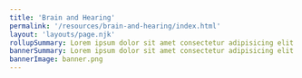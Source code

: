 ```yaml
---
title: 'Brain and Hearing'
permalink: '/resources/brain-and-hearing/index.html'
layout: 'layouts/page.njk'
rollupSummary: Lorem ipsum dolor sit amet consectetur adipisicing elit.
bannerSummary: Lorem ipsum dolor sit amet consectetur adipisicing elit.
bannerImage: banner.png
---
```

